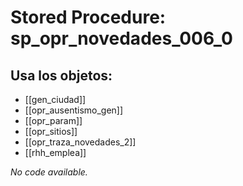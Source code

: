 # Stored Procedure: sp_opr_novedades_006_0

## Usa los objetos:
- [[gen_ciudad]]
- [[opr_ausentismo_gen]]
- [[opr_param]]
- [[opr_sitios]]
- [[opr_traza_novedades_2]]
- [[rhh_emplea]]

*No code available.*
